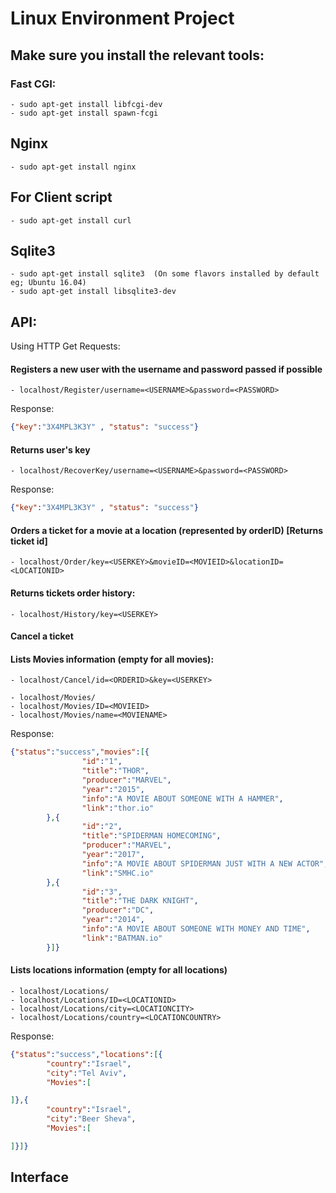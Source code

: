 # Linux Environment Project

## Make sure you install the relevant tools:

### Fast CGI:
```
- sudo apt-get install libfcgi-dev
- sudo apt-get install spawn-fcgi
```

## Nginx
```
- sudo apt-get install nginx
```

## For Client script
```
- sudo apt-get install curl
```

## Sqlite3
```
- sudo apt-get install sqlite3  (On some flavors installed by default eg; Ubuntu 16.04)
- sudo apt-get install libsqlite3-dev
```



## API:

Using HTTP Get Requests:

#### Registers a new user with the username and password passed if possible
```
- localhost/Register/username=<USERNAME>&password=<PASSWORD>
```
Response:
```json
{"key":"3X4MPL3K3Y" , "status": "success"}
```

#### Returns user's key
```
- localhost/RecoverKey/username=<USERNAME>&password=<PASSWORD>
```

Response:
```json
{"key":"3X4MPL3K3Y" , "status": "success"}
```

#### Orders a ticket for a movie at a location (represented by orderID) [Returns ticket id]
```browser
- localhost/Order/key=<USERKEY>&movieID=<MOVIEID>&locationID=<LOCATIONID>
```



#### Returns tickets order history:
```
- localhost/History/key=<USERKEY>
```

#### Cancel a ticket

#### Lists Movies information (empty for all movies):
```
- localhost/Cancel/id=<ORDERID>&key=<USERKEY>
```
```
- localhost/Movies/
- localhost/Movies/ID=<MOVIEID>
- localhost/Movies/name=<MOVIENAME>

```
Response:
```json
{"status":"success","movies":[{
                "id":"1",
                "title":"THOR",
                "producer":"MARVEL",
                "year":"2015",
                "info":"A MOVIE ABOUT SOMEONE WITH A HAMMER",
                "link":"thor.io"
        },{
                "id":"2",
                "title":"SPIDERMAN HOMECOMING",
                "producer":"MARVEL",
                "year":"2017",
                "info":"A MOVIE ABOUT SPIDERMAN JUST WITH A NEW ACTOR",
                "link":"SMHC.io"
        },{
                "id":"3",
                "title":"THE DARK KNIGHT",
                "producer":"DC",
                "year":"2014",
                "info":"A MOVIE ABOUT SOMEONE WITH MONEY AND TIME",
                "link":"BATMAN.io"
        }]}
```

#### Lists locations information (empty for all locations)
```
- localhost/Locations/
- localhost/Locations/ID=<LOCATIONID>
- localhost/Locations/city=<LOCATIONCITY>
- localhost/Locations/country=<LOCATIONCOUNTRY>
```

Response:
```json
{"status":"success","locations":[{
        "country":"Israel",
        "city":"Tel Aviv",
        "Movies":[

]},{
        "country":"Israel",
        "city":"Beer Sheva",
        "Movies":[

]}]}
```
## Interface
